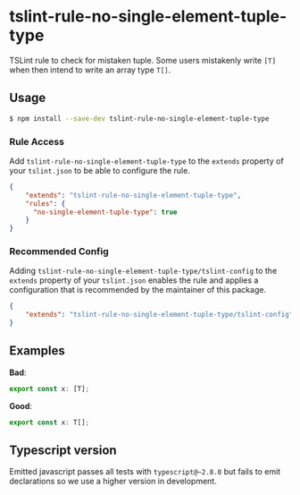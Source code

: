 # tslint-rule-no-single-element-tuple-type
TSLint rule to check for mistaken tuple.
Some users mistakenly write `[T]` when then intend to write an array type `T[]`.

## Usage
```bash
$ npm install --save-dev tslint-rule-no-single-element-tuple-type
```

### Rule Access
Add `tslint-rule-no-single-element-tuple-type` to the `extends` property of your `tslint.json` to be 
able to configure the rule.
```json
{
    "extends": "tslint-rule-no-single-element-tuple-type",
    "rules": {
      "no-single-element-tuple-type": true
    }
}
```

### Recommended Config
Adding `tslint-rule-no-single-element-tuple-type/tslint-config` to the `extends` property of your `tslint.json`
enables the rule and applies a configuration that is recommended by the maintainer of this package.
```json
{
    "extends": "tslint-rule-no-single-element-tuple-type/tslint-config"
}
```

## Examples
**Bad**:

```ts
export const x: [T];
```

**Good**:

```ts
export const x: T[];
```

## Typescript version
Emitted javascript passes all tests with `typescript@~2.8.0` but fails to emit
declarations so we use a higher version in development.